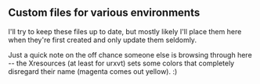 ## Custom files for various environments

I'll try to keep these files up to date, but mostly likely I'll place them here when they're first created and only update them seldomly.

Just a quick note on the off chance someone else is browsing through here -- the Xresources (at least for urxvt) sets some colors that completely disregard their name (magenta comes out yellow). :)
